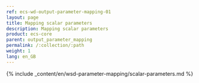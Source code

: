 ```yaml
---
ref: ecs-wd-output-parameter-mapping-01
layout: page
title: Mapping scalar parameters
description: Mapping scalar parameters
product: ecs-core
parent: output_parameter_mapping
permalink: /:collection/:path
weight: 1
lang: en_GB
---
```


{% include _content/en/wsd-parameter-mapping/scalar-parameters.md %} 